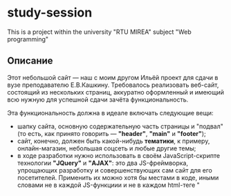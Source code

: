 # study-session
 This is a project within the university "RTU MIREA" subject "Web programming"

## Описание
<p>Этот небольшой сайт — наш с моим другом Ильёй проект для сдачи в вузе преподавателю Е.В.Кашкину. Требовалось реализовать веб-сайт, состоящий из нескольких страниц, аккуратно оформленный и имеющий всю нужную для успешной сдачи зачёта функциональность.</p>

<div>Эта функциональность должна в идеале включать следующие вещи:
 <p><ul>
  <li>шапку сайта, основную содержательную часть страницы и "подвал" (то есть, как принято говорить — <b>"header"</b>, <b>"main"</b> и <b>"footer"</b>);</li>
  <li>сайт, конечно, должен быть какой-нибудь <b>тематики</b>, к примеру, онлайн-магазин, небольшая соцсеть и любые другие темы;</li>
  <li>в ходе разработки нужно использовать в своём JavaScript-скрипте технологии <b>"JQuery"</b> и <b>"AJAX"</b>: это два JS-фреймворка, упрощающих разработку и совершенствующих сам сайт для его посетителей. Применить их можно хотя бы местами в коде, иными словами не в каждой JS-функциии и не в каждом html-теге "<script>";</li>
  <li>помимо этого, с использованием этих вышеупомянутых библиотек ("JQuery" и "AJAX") необходимо написать форму (или две формы, как тебе хочется, дорогой читатель) <b>авторизации и регистрации пользователя</b> на сайте. Причём, фреймворки, опять же применять тут вовсе необязательно — нужно показать хоть где-нибудь в коде твоего веб-сайта, что ты понял их суть и предназначение;</li>
  <li><b>(по желанию):</b> хоть форм регистрации и авторизации будет достаточно, чтобы показать твои умения работы с базами данных на "PHP", преподаватель добавляет к ним ещё и <b>админ-часть</b> твоего сайта: если ты хочешь, ты можешь сделать администратору сайта (то есть, получается, себе же <b>:)</b>) специальную страничку для редактирования какого-нибудь содержимого, например, добавление и удаление рисунков; обновление в том же смысле комментариев, если они у тебя есть, под статьями; редактирование самих статей твоего сайта и тому подобные вещи, связанные с обновлением твоей <b>базы данных</b>, которую, кстати говоря, обязательно также использовать!</li>
  <li>ну и в дополнение, ты можешь добавить алгоритмы <b>сортировки</b> данных сайта, показанных зашедшему на него человеку (например, сортировка книг по авторам в алфавитном порядке и в обратном порядке и т.д.). Это уже как ты считаешь нужным и как у тебя будет со временем.</li>
 </ul></p>
 <p><b>PS:</b> я сдал Кашкину сайт без админки (но с двумя формами регистрации и авторизации!) и без сортировки на "зачёт". Главное показать, что ты освоил "JQuery" и "AJAX". См. мой проект в другом репозитории ("E.V.Kashkin_MainWebProject — https://github.com/LifeSweetener/E.V.Kashkin_MainWebProject").</p>
</div>

<p>Сайт, представленный в этом Github-репозитории, я делал уже во второй раз с моим другом Ильёй. Он получился совершеннее в плане функциональности и законченности.</p>

## Содержимое
<p>А сейчас немножко опишу, что где лежит тут:
 <ul>
  <li>в папке <i>"SCREENSHOTS"</i>, которая не относится к проекту сайта, хранятся скриншоты, сделанные в процессе тестирования сайта (фотографировал личный кабинет, админку, коллекцию и т.д.);</li>
  <li>в папке <i>"adminka"</i> лежат файлы .php с разработанной административной частью сайта (сама форма с полями и кнопками; логика добавления на сайт, изменения и удаления рисунков с сайта);</li>
  <li>в папке <i>"css"</i> затаились стили веб-страниц проекта в виде одного файла "custom6.css";</li>
  <li>папка же <i>"js"</i> хранит в себе два файла — один с почти всеми вспомогательными JS-функциями "help_6.js", а второй — с кодом фреймворка "JQuery", который добавляется на страницы сайта в html-теге "<script>" (его можно скачать с оф. сайта "https://jquery.com/");</li>
  <li>аналогично предыдущему пункту — в каталоге <i>"php"</i> раскинулись вспомогательные php-файлы (папка "PHPMailer-5.2.16" должна была быть использована для отправки письма на почту пользователя при восстановлении его пароля, но как-то не пошла эта затея, и я оставил так, как есть).</li>
  <li>также в корневом каталоге проекта есть файл <i>"gallery.sql"</i>, который нужно импортировать при развёртывании этого сайта на твоём компьютере с помощью твоей СУБД (на предмете "Web-программирование" в вузе мы пользовались сервером под названием "Денвер" и включенной в него СУБД MySQL "PHPMyAdmin": качай Денвер тут "http://www.denwer.ru/").</li>
 </ul>
</p>

## Благодарность
<p>Спасибо тебе, друг, что прочел мои мысли на этот счёт и рассмотрел этот проект! Добавляйся в друзья здесь на Гитхабе и в соцсетях — будем общаться, если у тебя есть такое желание!)</p>
<p><b>Хорошего тебе настроения, друг!! Не скучай!!</b></p>
